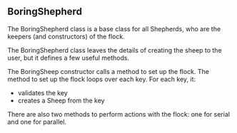 ## BoringShepherd

The BoringShepherd class is a base class for 
all Shepherds, who are the keepers (and constructors)
of the flock.

The BoringShepherd class leaves the details of 
creating the sheep to the user, but it defines
a few useful methods.

The BoringSheep constructor calls a method to set up 
the flock. The method to set up the flock loops over 
each key. For each key, it:

- validates the key
- creates a Sheep from the key

There are also two methods to perform actions with the flock:
one for serial and one for parallel.

